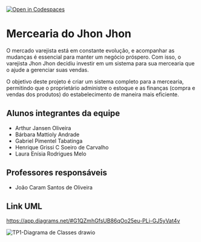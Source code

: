 [![Open in Codespaces](https://classroom.github.com/assets/launch-codespace-f4981d0f882b2a3f0472912d15f9806d57e124e0fc890972558857b51b24a6f9.svg)](https://classroom.github.com/open-in-codespaces?assignment_repo_id=10123420)
# Mercearia do Jhon Jhon

O mercado varejista está em constante evolução, e acompanhar as mudanças é essencial para manter um negócio próspero. Com isso, o varejista Jhon Jhon decidiu investir em um sistema para sua mercearia que o ajude a gerenciar suas vendas.

O objetivo deste projeto é criar um sistema completo para a mercearia, permitindo que o proprietário administre o estoque e as finanças (compra e vendas dos produtos) do estabelecimento de maneira mais eficiente.

## Alunos integrantes da equipe

* Arthur Jansen Oliveira
* Bárbara Mattioly Andrade 
* Gabriel Pimentel Tabatinga
* Henrique Grissi C Soeiro de Carvalho
* Laura Enísia Rodrigues Melo

## Professores responsáveis

* João Caram Santos de Oliveira

## Link UML
https://app.diagrams.net/#G1QZmhGfsUB86qOo25eu-PLi-GJ5yVat4v

![TP1-Diagrama de Classes drawio](https://user-images.githubusercontent.com/89463780/225186211-dfe33dcc-7fb5-41b6-a73c-5e3c136fe28a.png)

